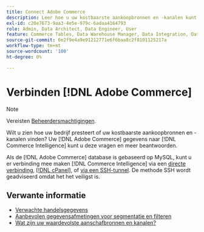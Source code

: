 ```yaml
---
title: Connect Adobe Commerce
description: Leer hoe u uw kostbaarste aankoopbronnen en -kanalen kunt vinden.
exl-id: c20e7673-9aa3-4e5e-979c-6adaa4164793
role: Admin, Data Architect, Data Engineer, User
feature: Commerce Tables, Data Warehouse Manager, Data Integration, Data Import/Export
source-git-commit: 6e2f9e4a9e91212771e6f6baa8c2f8101125217a
workflow-type: tm+mt
source-wordcount: '100'
ht-degree: 0%

---
```


# Verbinden [!DNL Adobe Commerce]

>[!NOTE]
>
>Vereisten [Beheerdersmachtigingen](../../../administrator/user-management/user-management.md).

Wilt u zien hoe uw bedrijf presteert of uw kostbaarste aankoopbronnen en -kanalen vinden? Uw [!DNL Adobe Commerce] gegevens naar [!DNL Commerce Intelligence] kunt u deze vragen en meer beantwoorden.

Als de [!DNL Adobe Commerce] database is gebaseerd op MySQL, kunt u er verbinding mee maken [!DNL Commerce Intelligence] via een [directe verbinding](../integrations/mysql-via-a-direct-connection.md), [[!DNL cPanel]](../integrations/mysql-via-cpanel.md), of [via een SSH-tunnel](../integrations/mysql-via-ssh-tunnel.md). De methode SSH wordt geadviseerd omdat het het veiligst is.

## Verwante informatie

* [Verwachte handelsgegevens](../integrations/magento-data.md)
* [Aanbevolen gegevensafmetingen voor segmentatie en filteren](../../../best-practices/segment-filter.md)
* [Wat zijn uw waardevolste aanschafbronnen en kanalen?](../../analysis/most-value-source-channel.md)
